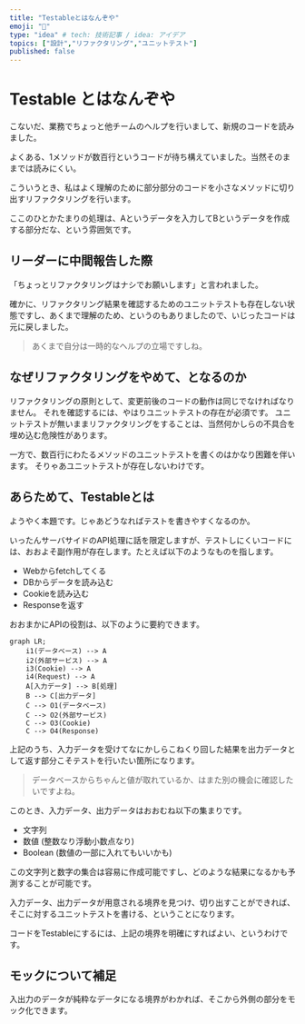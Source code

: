 ```yaml
---
title: "Testableとはなんぞや"
emoji: "🙆"
type: "idea" # tech: 技術記事 / idea: アイデア
topics: ["設計","リファクタリング","ユニットテスト"]
published: false
---
```

# Testable とはなんぞや

こないだ、業務でちょっと他チームのヘルプを行いまして、新規のコードを読みました。

よくある、1メソッドが数百行というコードが待ち構えていました。当然そのままでは読みにくい。

こういうとき、私はよく理解のために部分部分のコードを小さなメソッドに切り出すリファクタリングを行います。

ここのひとかたまりの処理は、Aというデータを入力してBというデータを作成する部分だな、という雰囲気です。

## リーダーに中間報告した際

「ちょっとリファクタリングはナシでお願いします」と言われました。

確かに、リファクタリング結果を確認するためのユニットテストも存在しない状態ですし、あくまで理解のため、というのもありましたので、いじったコードは元に戻しました。

> あくまで自分は一時的なヘルプの立場ですしね。

## なぜリファクタリングをやめて、となるのか

リファクタリングの原則として、変更前後のコードの動作は同じでなければなりません。
それを確認するには、やはりユニットテストの存在が必須です。
ユニットテストが無いままリファクタリングをすることは、当然何かしらの不具合を埋め込む危険性があります。

一方で、数百行にわたるメソッドのユニットテストを書くのはかなり困難を伴います。
そりゃあユニットテストが存在しないわけです。

## あらためて、Testableとは

ようやく本題です。じゃあどうなればテストを書きやすくなるのか。

いったんサーバサイドのAPI処理に話を限定しますが、テストしにくいコードには、おおよそ副作用が存在します。たとえば以下のようなものを指します。

* Webからfetchしてくる
* DBからデータを読み込む
* Cookieを読み込む
* Responseを返す

おおまかにAPIの役割は、以下のように要約できます。

```mermaid
graph LR;
    i1(データベース) --> A
    i2(外部サービス) --> A
    i3(Cookie) --> A
    i4(Request) --> A
    A[入力データ] --> B[処理]
    B --> C[出力データ]
    C --> O1(データベース)
    C --> O2(外部サービス)
    C --> O3(Cookie)
    C --> O4(Response)
```

上記のうち、入力データを受けてなにかしらこねくり回した結果を出力データとして返す部分こそテストを行いたい箇所になります。

> データベースからちゃんと値が取れているか、はまた別の機会に確認したいですよね。

このとき、入力データ、出力データはおおむね以下の集まりです。

* 文字列
* 数値 (整数なり浮動小数点なり)
* Boolean (数値の一部に入れてもいいかも)

この文字列と数字の集合は容易に作成可能ですし、どのような結果になるかも予測することが可能です。

入力データ、出力データが用意される境界を見つけ、切り出すことができれば、そこに対するユニットテストを書ける、ということになります。

コードをTestableにするには、上記の境界を明確にすればよい、というわけです。

## モックについて補足

入出力のデータが純粋なデータになる境界がわかれば、そこから外側の部分をモック化できます。

